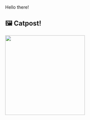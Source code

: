 Hello there!



## 🖼️ Catpost!

<sub>
    <img src="https://cdn2.thecatapi.com/images/h-phiJHDP.png" height="256">
</sub>


